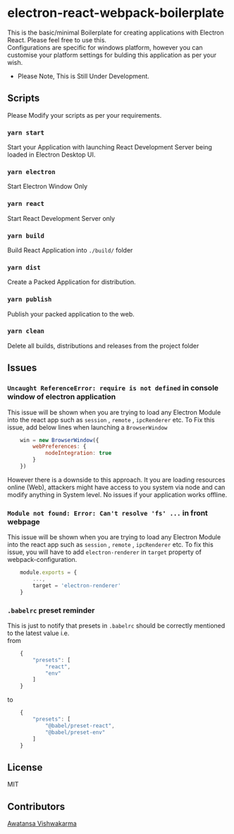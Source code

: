 # electron-react-webpack-boilerplate
This is the basic/minimal Boilerplate for creating applications with Electron React. Please feel free to use this.<br/>
Configurations are specific for windows platform, however you can customise your platform settings for bulding this application as per your wish.

* Please Note, This is Still Under Development.

## Scripts

Please Modify your scripts as per your requirements.

### `yarn start` 

Start your Application with launching React Development Server being loaded in Electron Desktop UI.

### `yarn electron` 

Start Electron Window Only

### `yarn react` 

Start React Development Server only

### `yarn build` 

Build React Application into `./build/` folder

### `yarn dist` 

Create a Packed Application for distribution.

### `yarn publish` 

Publish your packed application to the web.

### `yarn clean` 

Delete all builds, distributions and releases from the project folder

## Issues

### `Uncaught ReferenceError: require is not defined` in console window of electron application
This issue will be shown when you are trying to load any Electron Module into the react app such as `session` , `remote` , `ipcRenderer` etc.
To Fix this issue, add below lines when launching a `BrowserWindow` 

``` js
    win = new BrowserWindow({
        webPreferences: {
            nodeIntegration: true
        }
    })
```

However there is a downside to this approach. It you are loading resources online (Web), attackers might have access to you system via node and can modify anything in System level. No issues if your application works offline.

### `Module not found: Error: Can't resolve 'fs' ...` in front webpage

This issue will be shown when you are trying to load any Electron Module into the react app such as `session` , `remote` , `ipcRenderer` etc.
To fix this issue, you will have to add `electron-renderer` in `target` property of webpack-configuration.

``` js
    module.exports = {
        ...,
        target = 'electron-renderer'
    }
```

### `.babelrc` preset reminder

This is just to notify that presets in `.babelrc` should be correctly mentioned to the latest value i.e.<br/>
from

``` js
    {
        "presets": [
            "react",
            "env"
        ]
    }
```

to

``` js
    {
        "presets": [
            "@babel/preset-react",
            "@babel/preset-env"
        ]
    }
```

## License

MIT

## Contributors

[Awatansa Vishwakarma](https://github.com/awatansa)

